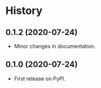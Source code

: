 History
=======

0.1.2 (2020-07-24)
------------------

-   Minor changes in documentation.

0.1.0 (2020-07-24)
------------------

-   First release on PyPI.

